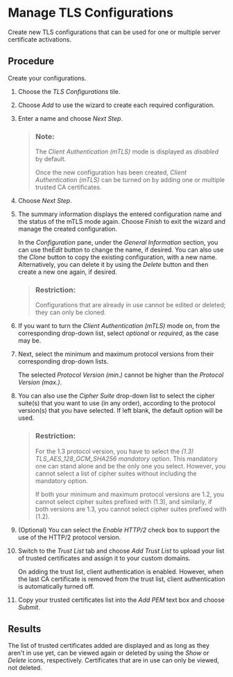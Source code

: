 <!-- loioe696d4548d3a40dbbf8b9868e8b4af53 -->

# Manage TLS Configurations

Create new TLS configurations that can be used for one or multiple server certificate activations.



## Procedure

Create your configurations.

1.  Choose the *TLS Configurations* tile.

2.  Choose *Add* to use the wizard to create each required configuration.

3.  Enter a name and choose *Next Step*.

    > ### Note:  
    > The *Client Authentication \(mTLS\)* mode is displayed as *disabled* by default.
    > 
    > Once the new configuration has been created, *Client Authentication \(mTLS\)* can be turned on by adding one or multiple trusted CA certificates.

4.  Choose *Next Step*.

5.  The summary information displays the entered configuration name and the status of the mTLS mode again. Choose *Finish* to exit the wizard and manage the created configuration.

    In the *Configuration* pane, under the *General Information* section, you can use the*Edit* button to change the name, if desired. You can also use the *Clone* button to copy the existing configuration, with a new name. Alternatively, you can delete it by using the *Delete* button and then create a new one again, if desired.

    > ### Restriction:  
    > Configurations that are already in use cannot be edited or deleted; they can only be cloned.

6.  If you want to turn the *Client Authentication \(mTLS\)* mode on, from the corresponding drop-down list, select *optional* or *required*, as the case may be.

7.  Next, select the minimum and maximum protocol versions from their corresponding drop-down lists.

    The selected *Protocol Version \(min.\)* cannot be higher than the *Protocol Version \(max.\)*.

8.  You can also use the *Cipher Suite* drop-down list to select the cipher suite\(s\) that you want to use \(in any order\), according to the protocol version\(s\) that you have selected. If left blank, the default option will be used.

    > ### Restriction:  
    > For the 1.3 protocol version, you have to select the *\(1.3\) TLS\_AES\_128\_GCM\_SHA256 mandatory* option. This mandatory one can stand alone and be the only one you select. However, you cannot select a list of cipher suites without including the mandatory option.
    > 
    > If both your minimum and maximum protocol versions are 1.2, you cannot select cipher suites prefixed with \(1.3\), and similarly, if both versions are 1.3, you cannot select cipher suites prefixed with \(1.2\).

9.  \(Optional\) You can select the *Enable HTTP/2* check box to support the use of the HTTP/2 protocol version.
10. Switch to the *Trust List* tab and choose *Add Trust List* to upload your list of trusted certificates and assign it to your custom domains.

    On adding the trust list, client authentication is enabled. However, when the last CA certificate is removed from the trust list, client authentication is automatically turned off.

11. Copy your trusted certificates list into the *Add PEM* text box and choose *Submit*.



<a name="loioe696d4548d3a40dbbf8b9868e8b4af53__result_kbn_vhr_qpb"/>

## Results

The list of trusted certificates added are displayed and as long as they aren't in use yet, can be viewed again or deleted by using the *Show* or *Delete* icons, respectively. Certificates that are in use can only be viewed, not deleted.


